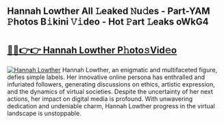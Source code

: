 ## Hannah Lowther All 𝙻eaked 𝙽u𝚍es - Part-YAM 𝙿hotos B𝚒kini 𝚅𝚒deo - Hot 𝙿art 𝙻eaks oWkG4

# <h2><a href="http://ld17fp.urlbe.top/?page=Hannah+Lowther">🔗🔗👉👉 Hannah Lowther P𝚑oto𝚜Vid𝚎o</a></h2>

[![Hannah Lowther](https://i.imgur.com/eBuTRDB.gif)](http://ld17fp.urlbe.top/?page=Hannah+Lowther)
Hannah Lowther, an enigmatic and multifaceted figure, defies simple labels. Her innovative online persona has enthralled and infuriated followers, generating discussions on ethics, artistic expression, and the dynamics of virtual societies. Despite the uncertainty of her next actions, her impact on digital media is profound. With unwavering dedication and undeniable charm, Hannah Lowther progress in the virtual landscape is unstoppable.
